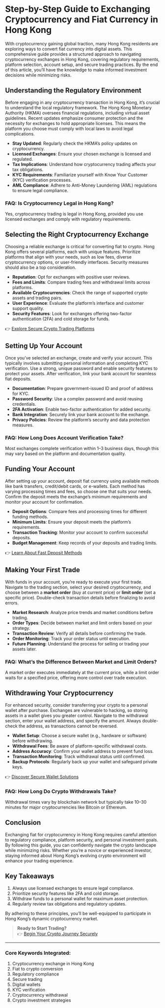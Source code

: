 # Step-by-Step Guide to Exchanging Cryptocurrency and Fiat Currency in Hong Kong  

With cryptocurrency gaining global traction, many Hong Kong residents are exploring ways to convert fiat currency into digital assets. This comprehensive guide provides a structured approach to navigating cryptocurrency exchanges in Hong Kong, covering regulatory requirements, platform selection, account setup, and secure trading practices. By the end of this article, you’ll have the knowledge to make informed investment decisions while minimizing risks.  

## Understanding the Regulatory Environment  

Before engaging in any cryptocurrency transaction in Hong Kong, it’s crucial to understand the local regulatory framework. The Hong Kong Monetary Authority (HKMA) oversees financial regulations, including virtual asset guidelines. Recent updates emphasize consumer protection and the necessity for exchanges to hold appropriate licenses. This means the platform you choose must comply with local laws to avoid legal complications.  

- **Stay Updated**: Regularly check the HKMA’s policy updates on cryptocurrency.  
- **Licensed Exchanges**: Ensure your chosen exchange is licensed and regulated.  
- **Tax Implications**: Understand how cryptocurrency trading affects your tax obligations.  
- **KYC Requirements**: Familiarize yourself with Know Your Customer (KYC) verification processes.  
- **AML Compliance**: Adhere to Anti-Money Laundering (AML) regulations to ensure legal compliance.  

### FAQ: Is Cryptocurrency Legal in Hong Kong?  
Yes, cryptocurrency trading is legal in Hong Kong, provided you use licensed exchanges and comply with regulatory requirements.  

## Selecting the Right Cryptocurrency Exchange  

Choosing a reliable exchange is critical for converting fiat to crypto. Hong Kong offers several platforms, each with unique features. Prioritize platforms that align with your needs, such as low fees, diverse cryptocurrency options, or user-friendly interfaces. Security measures should also be a top consideration.  

- **Reputation**: Opt for exchanges with positive user reviews.  
- **Fees and Limits**: Compare trading fees and withdrawal limits across platforms.  
- **Available Cryptocurrencies**: Check the range of supported crypto assets and trading pairs.  
- **User Experience**: Evaluate the platform’s interface and customer support quality.  
- **Security Features**: Look for exchanges offering two-factor authentication (2FA) and cold storage for funds.  

👉 [Explore Secure Crypto Trading Platforms](https://bit.ly/okx-bonus)  

## Setting Up Your Account  

Once you’ve selected an exchange, create and verify your account. This typically involves submitting personal information and completing KYC verification. Use a strong, unique password and enable security features to protect your assets. After verification, link your bank account for seamless fiat deposits.  

- **Documentation**: Prepare government-issued ID and proof of address for KYC.  
- **Password Security**: Use a complex password and avoid reusing credentials.  
- **2FA Activation**: Enable two-factor authentication for added security.  
- **Bank Integration**: Securely link your bank account to the exchange.  
- **Privacy Policies**: Review the platform’s security and data protection measures.  

### FAQ: How Long Does Account Verification Take?  
Most exchanges complete verification within 1–3 business days, though this may vary based on the platform and documentation quality.  

## Funding Your Account  

After setting up your account, deposit fiat currency using available methods like bank transfers, credit/debit cards, or e-wallets. Each method has varying processing times and fees, so choose one that suits your needs. Confirm the deposit meets the exchange’s minimum requirements and monitor your account for confirmation.  

- **Deposit Options**: Compare fees and processing times for different funding methods.  
- **Minimum Limits**: Ensure your deposit meets the platform’s requirements.  
- **Transaction Tracking**: Monitor your account to confirm successful deposits.  
- **Budget Management**: Keep records of your deposits and trading limits.  

👉 [Learn About Fast Deposit Methods](https://bit.ly/okx-bonus)  

## Making Your First Trade  

With funds in your account, you’re ready to execute your first trade. Navigate to the trading section, select your desired cryptocurrency, and choose between a **market order** (buy at current price) or **limit order** (set a specific price). Double-check transaction details before finalizing to avoid errors.  

- **Market Research**: Analyze price trends and market conditions before trading.  
- **Order Types**: Decide between market and limit orders based on your strategy.  
- **Transaction Review**: Verify all details before confirming the trade.  
- **Order Monitoring**: Track your order status until execution.  
- **Future Planning**: Understand the process for selling or trading your assets later.  

### FAQ: What’s the Difference Between Market and Limit Orders?  
A market order executes immediately at the current price, while a limit order waits for a specified price, offering more control over trade execution.  

## Withdrawing Your Cryptocurrency  

For enhanced security, consider transferring your crypto to a personal wallet after purchase. Exchanges are vulnerable to hacking, so storing assets in a wallet gives you greater control. Navigate to the withdrawal section, enter your wallet address, and specify the amount. Always double-check the address, as transactions cannot be reversed.  

- **Wallet Setup**: Choose a secure wallet (e.g., hardware or software) before withdrawing.  
- **Withdrawal Fees**: Be aware of platform-specific withdrawal costs.  
- **Address Accuracy**: Confirm your wallet address to prevent fund loss.  
- **Transaction Monitoring**: Track withdrawal status until confirmed.  
- **Backup Protocols**: Regularly back up your wallet and safeguard private keys.  

👉 [Discover Secure Wallet Solutions](https://bit.ly/okx-bonus)  

### FAQ: How Long Do Crypto Withdrawals Take?  
Withdrawal times vary by blockchain network but typically take 10–30 minutes for major cryptocurrencies like Bitcoin or Ethereum.  

## Conclusion  

Exchanging fiat for cryptocurrency in Hong Kong requires careful attention to regulatory compliance, platform security, and personal investment goals. By following this guide, you can confidently navigate the crypto landscape while minimizing risks. Whether you’re a novice or experienced investor, staying informed about Hong Kong’s evolving crypto environment will enhance your trading experience.  

## Key Takeaways  
1. Always use licensed exchanges to ensure legal compliance.  
2. Prioritize security features like 2FA and cold storage.  
3. Withdraw funds to a personal wallet for maximum asset protection.  
4. Regularly review tax obligations and regulatory updates.  

By adhering to these principles, you’ll be well-equipped to participate in Hong Kong’s dynamic cryptocurrency market.  

> **Ready to Start Trading?**  
> 👉 [Begin Your Crypto Journey Securely](https://bit.ly/okx-bonus)  

---  

### Core Keywords Integrated:  
1. Cryptocurrency exchange in Hong Kong  
2. Fiat to crypto conversion  
3. Regulatory compliance  
4. Secure trading  
5. Digital wallets  
6. KYC verification  
7. Cryptocurrency withdrawal  
8. Crypto investment strategies  
